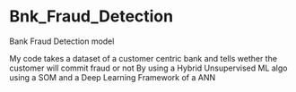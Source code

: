 # Bnk_Fraud_Detection
Bank Fraud Detection model

My code takes a dataset of a customer centric bank and tells wether the customer will commit fraud or not 
By using a Hybrid Unsupervised ML algo using a SOM and a Deep Learning Framework of a ANN
